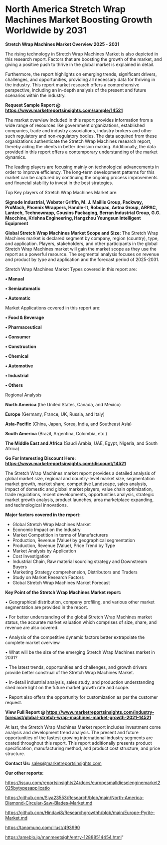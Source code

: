 # North America Stretch Wrap Machines Market Boosting Growth Worldwide by 2031

<Strong> Stretch Wrap Machines Market Overview 2025 - 2031</strong>

The rising technology in Stretch Wrap Machines Market is also depicted in this research report. Factors that are boosting the growth of the market, and giving a positive push to thrive in the global market is explained in detail.

Furthermore, the report highlights on emerging trends, significant drivers, challenges, and opportunities, providing all necessary data for thriving in the industry. This report market research offers a comprehensive perspective, including an in-depth analysis of the present and future scenarios within the industry.

<strong>Request Sample Report @ <a href=https://www.marketreportsinsights.com/sample/14521>https://www.marketreportsinsights.com/sample/14521</a></strong>

The market overview included in this report provides information from a wide range of resources like government organizations, established companies, trade and industry associations, industry brokers and other such regulatory and non-regulatory bodies. The data acquired from these organizations authenticate the Stretch Wrap Machines research report, thereby aiding the clients in better decision making. Additionally, the data provided in this report offers a contemporary understanding of the market dynamics.

The leading players are focusing mainly on technological advancements in order to improve efficiency. The long-term development patterns for this market can be captured by continuing the ongoing process improvements and financial stability to invest in the best strategies.

Top Key players of Stretch Wrap Machines Market are:

<strong>Signode Industrial, Webster Griffin, M. J. Maillis Group, Packway, ProMach, Phoenix Wrappers, Handle-It, Robopac, Aetna Group, ARPAC, Lantech, Technowrapp, Cousins Packaging, Berran Industrial Group, G.G. Macchine, Krishna Engineering, Hangzhou Youngsun Intelligent Equipment</strong>

<strong><b>Global Stretch Wrap Machines Market Scope and Size:</b></strong>
The Stretch Wrap Machines market is declared segment by company, region (country), type, and application. Players, stakeholders, and other participants in the global Stretch Wrap Machines market will gain the market scope as they use the report as a powerful resource. The segmental analysis focuses on revenue and product by type and application and the forecast period of 2025-2031.

Stretch Wrap Machines Market Types covered in this report are:

<strong>• Manual

• Semiautomatic

• Automatic</strong>

Market Applications covered in this report are:

<strong>• Food & Beverage

• Pharmaceutical

• Consumer

• Construction

• Chemical

• Automotive

• Industrial

• Others</strong> 

Regional Analysis

<strong>North America</strong> (the United States, Canada, and Mexico)

<strong>Europe</strong> (Germany, France, UK, Russia, and Italy)

<strong>Asia-Pacific</strong> (China, Japan, Korea, India, and Southeast Asia)

<strong>South America</strong> (Brazil, Argentina, Colombia, etc.)

<strong>The Middle East and Africa</strong> (Saudi Arabia, UAE, Egypt, Nigeria, and South Africa)

<strong>Go For Interesting Discount Here: <a href=https://www.marketreportsinsights.com/discount/14521>https://www.marketreportsinsights.com/discount/14521</a></strong>

The Stretch Wrap Machines market report provides a detailed analysis of global market size, regional and country-level market size, segmentation market growth, market share, competitive Landscape, sales analysis, impact of domestic and global market players, value chain optimization, trade regulations, recent developments, opportunities analysis, strategic market growth analysis, product launches, area marketplace expanding, and technological innovations.

<strong><b>Major factors covered in the report:</b></strong>
<ul>
  <li>Global Stretch Wrap Machines Market </li>
  <li>Economic Impact on the Industry</li>
  <li>Market Competition in terms of Manufacturers</li>
  <li>Production, Revenue (Value) by geographical segmentation</li>
  <li>Production, Revenue (Value), Price Trend by Type</li>
  <li>Market Analysis by Application</li>
  <li>Cost Investigation</li>
  <li>Industrial Chain, Raw material sourcing strategy and Downstream Buyers</li>
  <li>Marketing Strategy comprehension, Distributors and Traders</li>
  <li>Study on Market Research Factors</li>
  <li>Global Stretch Wrap Machines Market Forecast</li>
</ul>

<strong><b>Key Point of the Stretch Wrap Machines Market report:</b></strong>

• Geographical distribution, company profiling, and various other market segmentation are provided in the report.

• For better understanding of the global Stretch Wrap Machines market status, the accurate market valuation which comprises of size, share, and revenue are also covered.

• Analysis of the competitive dynamic factors better extrapolate the complete market overview

• What will be the size of the emerging Stretch Wrap Machines market in 2031?

• The latest trends, opportunities and challenges, and growth drivers provide better construal of the Stretch Wrap Machines Market.

• In-detail industrial analysis, sales study, and production understanding shed more light on the future market growth rate and scope.

• Report also offers the opportunity for customization as per the customer request.

<strong><b>View Full Report @ <a href=https://www.marketreportsinsights.com/industry-forecast/global-stretch-wrap-machines-market-growth-2021-14521>https://www.marketreportsinsights.com/industry-forecast/global-stretch-wrap-machines-market-growth-2021-14521</a></b></strong>


At last, the Stretch Wrap Machines Market report includes investment come analysis and development trend analysis. The present and future opportunities of the fastest growing international industry segments are coated throughout this report. This report additionally presents product specification, manufacturing method, and product cost structure, and price structure.

<strong>Contact Us:</strong>
sales@marketreportsinsights.com

<strong>Our other reports:</strong>

<a href=https://issuu.com/reportsinsights24/docs/europesmalldieselenginemarket2025bytypesapplicatio>https://issuu.com/reportsinsights24/docs/europesmalldieselenginemarket2025bytypesapplicatio</a>

<a href=https://github.com/Siya23553/Research/blob/main/North-America-Diamond-Circular-Saw-Blades-Market.md>https://github.com/Siya23553/Research/blob/main/North-America-Diamond-Circular-Saw-Blades-Market.md</a>

<a href=https://github.com/Hindavi8/Researchgrowthh/blob/main/Europe-Pyrite-Market.md>https://github.com/Hindavi8/Researchgrowthh/blob/main/Europe-Pyrite-Market.md</a>

<a href=https://tanomuno.com/illust/493990>https://tanomuno.com/illust/493990</a>

<a href=https://ameblo.jp/manmeetsigh/entry-12888514454.html>https://ameblo.jp/manmeetsigh/entry-12888514454.html</a>"
